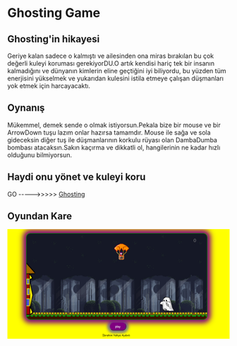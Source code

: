 # Ghosting Game

## Ghosting'in hikayesi
Geriye kalan sadece o kalmıştı ve ailesinden ona miras bırakılan bu çok değerli kuleyi koruması gerekiyorDU.O artık kendisi hariç tek bir insanın kalmadığını ve dünyanın kimlerin eline geçtiğini iyi biliyordu, bu yüzden tüm enerjisini yükselmek ve yukarıdan kulesini istila etmeye çalışan düşmanları yok etmek için harcayacaktı. 

## Oynanış
Mükemmel, demek sende o olmak istiyorsun.Pekala bize bir mouse ve bir ArrowDown tuşu lazım onlar hazırsa tamamdır.
Mouse ile sağa ve sola gideceksin diğer tuş ile düşmanlarının korkulu rüyası olan DambaDumba bombası atacaksın.Sakın kaçırma ve dikkatli ol, hangilerinin ne kadar hızlı olduğunu bilmiyorsun.

## Haydi onu yönet ve kuleyi koru
GO ----->>>>>  [Ghosting](http://ghosting.coolpage.biz/)

## Oyundan Kare
![image info](ss_game.PNG)
